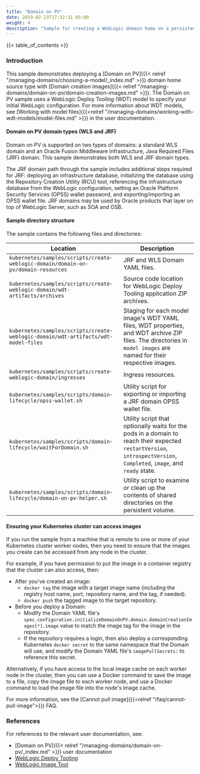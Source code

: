 ```yaml
---
title: "Domain on PV"
date: 2019-02-23T17:32:31-05:00
weight: 4
description: "Sample for creating a WebLogic domain home on a persistent volume (PV) for deploying the generated WebLogic domain."
---
```


{{< table_of_contents >}}

### Introduction

This sample demonstrates deploying a
[Domain on PV]({{< relref "/managing-domains/choosing-a-model/_index.md" >}}) domain home source type
 with [Domain creation images]({{< relref "/managing-domains/domain-on-pv/domain-creation-images.md" >}}).
The Domain on PV sample uses a WebLogic Deploy Tooling (WDT) model to specify your initial WebLogic configuration. For more information about WDT models, see [Working with model files]({{<relref "/managing-domains/working-with-wdt-models/model-files.md" >}}) in the user documentation.

#### Domain on PV domain types (WLS and JRF)

Domain on PV is supported on two types of domains: a standard WLS domain and an Oracle Fusion Middleware Infrastructure, Java Required Files (JRF) domain. This sample demonstrates both WLS and JRF domain types.

The JRF domain path through the sample includes additional steps required for JRF: deploying an infrastructure database, initializing the database using the Repository Creation Utility (RCU) tool, referencing the infrastructure database from the WebLogic configuration, setting an Oracle Platform Security Services (OPSS) wallet password, and exporting/importing an OPSS wallet file. JRF domains may be used by Oracle products that layer on top of WebLogic Server, such as SOA and OSB.

#### Sample directory structure

The sample contains the following files and directories:

Location | Description |
------------- | ----------- |
`kubernetes/samples/scripts/create-weblogic-domain/domain-on-pv/domain-resources` | JRF and WLS Domain YAML files. |
`kubernetes/samples/scripts/create-weblogic-domain/wdt-artifacts/archives` | Source code location for WebLogic Deploy Tooling application ZIP archives. |
`kubernetes/samples/scripts/create-weblogic-domain/wdt-artifacts/wdt-model-files` | Staging for each model image's WDT YAML files, WDT properties, and WDT archive ZIP files. The directories in `model images` are named for their respective images. |
`kubernetes/samples/scripts/create-weblogic-domain/ingresses` | Ingress resources. |
`kubernetes/samples/scripts/domain-lifecycle/opss-wallet.sh` | Utility script for exporting or importing a JRF domain OPSS wallet file. |
`kubernetes/samples/scripts/domain-lifecycle/waitForDomain.sh` | Utility script that optionally waits for the pods in a domain to reach their expected `restartVersion`, `introspectVersion`, `Completed`, `image`, and `ready` state. | 
`kubernetes/samples/scripts/domain-lifecycle/domain-on-pv-helper.sh` | Utility script to examine or clean up the contents of shared directories on the persistent volume. |

#### Ensuring your Kubernetes cluster can access images

If you run the sample from a machine that is remote to one or more of your Kubernetes cluster worker nodes, then you need to ensure that the images you create can be accessed from any node in the cluster.

For example, if you have permission to put the image in a container registry that the cluster can also access, then:
  - After you've created an image:
    - `docker tag` the image with a target image name (including the registry host name, port, repository name, and the tag, if needed).
    - `docker push` the tagged image to the target repository.
  - Before you deploy a Domain:
    - Modify the Domain YAML file's `spec.configuration.initializeDomainOnPV.domain.domainCreationImages[*].image` value to match the image tag for the image in the repository.
    - If the repository requires a login, then also deploy a corresponding Kubernetes `docker secret` to the same namespace that the Domain will use, and modify the Domain YAML file's `imagePullSecrets:` to reference this secret.

Alternatively, if you have access to the local image cache on each worker node in the cluster, then you can use a Docker command to save the image to a file, copy the image file to each worker node, and use a Docker command to load the image file into the node's image cache.

For more information, see the [Cannot pull image]({{<relref "/faq/cannot-pull-image">}}) FAQ.

### References

For references to the relevant user documentation, see:
 - [Domain on PV]({{< relref "/managing-domains/domain-on-pv/_index.md" >}}) user documentation
 - [WebLogic Deploy Tooling](https://oracle.github.io/weblogic-deploy-tooling/)
 - [WebLogic Image Tool](https://oracle.github.io/weblogic-image-tool/)
